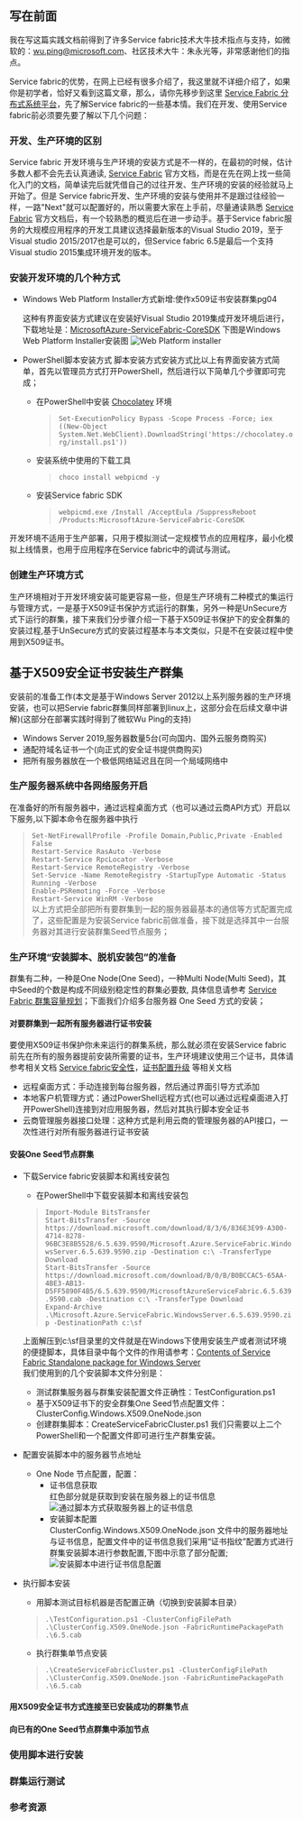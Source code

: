 ## 写在前面

我在写这篇实践文档前得到了许多Service fabric技术大牛技术指点与支持，如微软的：wu.ping@microsoft.com、社区技术大牛：朱永光等，非常感谢他们的指点。

Service fabric的优势，在网上已经有很多介绍了，我这里就不详细介绍了，如果你是初学者，恰好又看到这篇文章，那么，请你先移步到这里 [Service Fabric 分布式系统平台](https://docs.microsoft.com/zh-cn/azure/service-fabric/)，先了解Service fabric的一些基本情。我们在开发、使用Service fabric前必须要先要了解以下几个问题：

### 开发、生产环境的区别
Service fabric 开发环境与生产环境的安装方式是不一样的，在最初的时候，估计多数人都不会先去认真通读, [Service Fabric](https://docs.microsoft.com/en-us/azure/service-fabric/ "Service Fabric Documentation") 官方文档，而是在先在网上找一些简化入门的文档，简单读完后就凭借自己的过往开发、生产环境的安装的经验就马上开始了。但是 Service fabric开发、生产环境的安装与使用并不是跟过往经验一样，一路"Next"就可以配置好的，所以需要大家在上手前，尽量通读熟悉 [Service Fabric](https://docs.microsoft.com/en-us/azure/service-fabric/ "Service Fabric Documentation") 官方文档后，有一个较熟悉的概览后在进一步动手。基于Service fabric服务的大规模应用程序的开发工具建议选择最新版本的Visual Studio 2019，至于Visual studio 2015/2017也是可以的，但Service fabric 6.5是最后一个支持Visual studio 2015集成环境开发的版本。
### 安装开发环境的几个种方式
- Windows Web Platform Installer方式新增:使作x509证书安装群集pg04

    这种有界面安装方式建议在安装好Visual Studio 2019集成开发环境后进行，下载地址是：[MicrosoftAzure-ServiceFabric-CoreSDK](https://webpihandler.azurewebsites.net/web/handlers/webpi.ashx/getinstaller/MicrosoftAzure-ServiceFabric-CoreSDK.appids "MicrosoftAzure-ServiceFabric-CoreSDK.exe")
    下图是Windows Web Platform Installer安装图
    ![Web Platform installer](_v_images/_05_01.png)
- PowerShell脚本安装方式
    脚本安装方式安装方式比以上有界面安装方式简单，首先以管理员方式打开PowerShell，然后进行以下简单几个步骤即可完成；
    + 在PowerShell中安装 [Chocolatey](https://chocolatey.org/install "Installing Chocolatey") 环境
    
        > ` Set-ExecutionPolicy Bypass -Scope Process -Force; iex ((New-Object System.Net.WebClient).DownloadString('https://chocolatey.org/install.ps1')) `
    + 安装系统中使用的下载工具
        >` choco install webpicmd -y `
    + 安装Service fabric SDK
        >` webpicmd.exe /Install /AcceptEula /SuppressReboot /Products:MicrosoftAzure-ServiceFabric-CoreSDK `
        
开发环境不适用于生产部署，只用于模拟测试一定规模节点的应用程序，最小化模拟上线情景，也用于应用程序在Service fabric中的调试与测试。
### 创建生产环境方式
生产环境相对于开发环境安装可能更容易一些，但是生产环境有二种模式的集运行与管理方式，一是基于X509证书保护方式运行的群集，另外一种是UnSecure方式下运行的群集，接下来我们分步骤介绍一下基于X509证书保护下的安全群集的安装过程,基于UnSecure方式的安装过程基本与本文类似，只是不在安装过程中使用到X509证书。

## 基于X509安全证书安装生产群集
安装前的准备工作(本文是基于Windows Server 2012以上系列服务器的生产环境安装，也可以把Servie fabric群集同样部署到linux上，这部分会在后续文章中讲解)(这部分在部署实践时得到了微软Wu Ping的支持)
- Windows Server 2019,服务器数量5台(可向国内、国外云服务商购买)
- 通配符域名证书一个(向正式的安全证书提供商购买)
- 把所有服务器放在一个极低网络延迟且在同一个局域网络中
### 生产服务器系统中各网络服务开启
在准备好的所有服务器中，通过远程桌面方式（也可以通过云商API方式）开启以下服务,以下脚本命令在服务器中执行
> ` Set-NetFirewallProfile -Profile Domain,Public,Private -Enabled False `  
` Restart-Service RasAuto -Verbose `  
` Restart-Service RpcLocator -Verbose `  
` Restart-Service RemoteRegistry -Verbose `  
` Set-Service -Name RemoteRegistry -StartupType Automatic -Status Running -Verbose `  
`Enable-PSRemoting -Force -Verbose `  
`Restart-Service WinRM -Verbose `   
以上方式把全部把所有要群集到一起的服务器最基本的通信等方式配置完成了，这些配置是为安装Service fabric前做准备，接下就是选择其中一台服务器对其进行安装群集Seed节点服务；
### 生产环境“安装脚本、脱机安装包”的准备
群集有二种，一种是One Node(One Seed)，一种Multi Node(Multi Seed)，其中Seed的个数是构成不同级别稳定性的群集必要数, 具体信息请参考 [Service Fabric 群集容量规划](https://docs.microsoft.com/en-us/azure/service-fabric/service-fabric-cluster-capacity "Service Fabric 群集容量规划")；下面我们介绍多台服务器 One Seed 方式的安装；
#### 对要群集到一起所有服务器进行证书安装
要使用X509证书保护你未来运行的群集系统，那么就必须在安装Service fabric前先在所有的服务器提前安装所需要的证书，生产环境建议使用三个证书，具体请参考相关文档 [Service fabric安全性](https://docs.azure.cn/zh-cn/service-fabric/service-fabric-best-practices-security)，[证书配置升级](https://docs.azure.cn/zh-cn/service-fabric/service-fabric-cluster-config-upgrade-windows-server) 等相关文档
- 远程桌面方式：手动连接到每台服务器，然后通过界面引导方式添加
- 本地客户机管理方式：通过PowerShell远程方式(也可以通过远程桌面进入打开PowerShell)连接到对应用服务器，然后对其执行脚本安全证书
- 云商管理服务器接口处理：这种方式是利用云商的管理服务器的API接口，一次性进行对所有服务器进行证书安装
#### 安装One Seed节点群集
- 下载Service fabric安装脚本和离线安装包
    - 在PowerShell中下载安装脚本和离线安装包  
    >` Import-Module BitsTransfer `  
    ` Start-BitsTransfer -Source https://download.microsoft.com/download/8/3/6/836E3E99-A300-4714-8278-96BC3E8B5528/6.5.639.9590/Microsoft.Azure.ServiceFabric.WindowsServer.6.5.639.9590.zip -Destination c:\ -TransferType Download `  
    ` Start-BitsTransfer -Source https://download.microsoft.com/download/B/0/B/B0BCCAC5-65AA-4BE3-AB13-D5FF5890F4B5/6.5.639.9590/MicrosoftAzureServiceFabric.6.5.639.9590.cab -Destination c:\ -TransferType Download `  
    ` Expand-Archive .\Microsoft.Azure.ServiceFabric.WindowsServer.6.5.639.9590.zip -DestinationPath c:\sf `  
    
    上面解压到c:\sf目录里的文件就是在Windows下使用安装生产或者测试环境的便捷脚本，具体目录中每个文件的作用请参考：[Contents of Service Fabric Standalone package for Windows Server](https://docs.microsoft.com/en-us/azure/service-fabric/service-fabric-cluster-standalone-package-contents)  
    我们使用到的几个安装脚本文件分别是：  
    - 测试群集服务器与群集安装配置文件正确性：TestConfiguration.ps1
    - 基于X509证书下的安全群集One Seed节点配置文件：ClusterConfig.Windows.X509.OneNode.json  
    - 创建群集脚本：CreateServiceFabricCluster.ps1
    我们只需要以上二个PowerShell和一个配置文件即可进行生产群集安装。
   　
- 配置安装脚本中的服务器节点地址
    - One Node 节点配置，配置：                 
        - 证书信息获取  
        红色部分就是获取到安装在服务器上的证书信息  
        ![通过脚本方式获取服务器上的证书信息](_v_images/_05_02.png)
        - 安装脚本配置  
        ClusterConfig.Windows.X509.OneNode.json 文件中的服务器地址与证书信息，配置文件中的证书信息我们采用“证书指纹”配置方式进行群集安装脚本进行参数配置,下图中示意了部分配置;  
        ![安装脚本中进行证书信息配置](_v_images/_05_03.png)
- 执行脚本安装
    - 用脚本测试目标机器是否配置正确（切换到安装脚本目录）  
    > ` .\TestConfiguration.ps1 -ClusterConfigFilePath .\ClusterConfig.X509.OneNode.json -FabricRuntimePackagePath .\6.5.cab `
    - 执行群集单节点安装  
    > ` .\CreateServiceFabricCluster.ps1 -ClusterConfigFilePath .\ClusterConfig.X509.OneNode.json -FabricRuntimePackagePath .\6.5.cab `
#### 用X509安全证书方式连接至已安装成功的群集节点
#### 向已有的One Seed节点群集中添加节点
### 使用脚本进行安装
### 群集运行测试
### 参考资源
